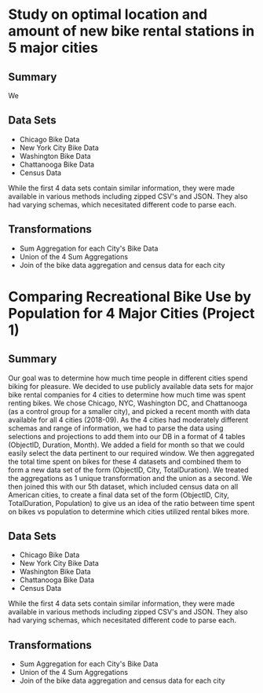 # Study on optimal location and amount of new bike rental stations in 5 major cities

## Summary

We 

## Data Sets
- Chicago Bike Data
- New York City Bike Data
- Washington Bike Data
- Chattanooga Bike Data
- Census Data

While the first 4 data sets contain similar information, they were made available in various methods including zipped CSV's
and JSON.  They also had varying schemas, which necesitated different code to parse each.

## Transformations
- Sum Aggregation for each City's Bike Data
- Union of the 4 Sum Aggregations
- Join of the bike data aggregation and census data for each city

# Comparing Recreational Bike Use by Population for 4 Major Cities (Project 1)

## Summary

Our goal was to determine how much time people in different cities spend biking for pleasure.  We decided to use publicly 
available data sets for major bike rental companies for 4 cities to determine how much time was spent renting bikes.  We chose
Chicago, NYC, Washington DC, and Chattanooga (as a control group for a smaller city), and picked a recent month with data
available for all 4 cities (2018-09).  As the 4 cities had moderately different schemas and range of information, we had to
parse the data using selections and projections to add them into our DB in a format of 4 tables (ObjectID, Duration, Month).
We added a field for month so that we could easily select the data pertinent to our required window.  We then aggregated the
total time spent on bikes for these 4 datasets and combined them to form a new data set of the form (ObjectID, City,
TotalDuration).  We treated the aggregations as 1 unique transformation and the union as a second.  We then joined this
with our 5th dataset, which included census data on all American cities, to create a final data set of the form 
(ObjectID, City, TotalDuration, Population) to give us an idea of the ratio between time spent on bikes vs population to 
determine which cities utilized rental bikes more.

## Data Sets
- Chicago Bike Data
- New York City Bike Data
- Washington Bike Data
- Chattanooga Bike Data
- Census Data

While the first 4 data sets contain similar information, they were made available in various methods including zipped CSV's
and JSON.  They also had varying schemas, which necesitated different code to parse each.

## Transformations
- Sum Aggregation for each City's Bike Data
- Union of the 4 Sum Aggregations
- Join of the bike data aggregation and census data for each city